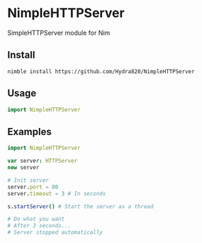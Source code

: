 # NimpleHTTPServer
SimpleHTTPServer module for Nim

## Install
```
nimble install https://github.com/Hydra820/NimpleHTTPServer
```

## Usage
```Nim
import NimpleHTTPServer
```

## Examples
```Nim
import NimpleHTTPServer

var server: HTTPServer
new server

# Init server
server.port = 80
server.timeout = 3 # In seconds

s.startServer() # Start the server as a thread

# Do what you want
# After 3 seconds...
# Server stopped automatically
```
